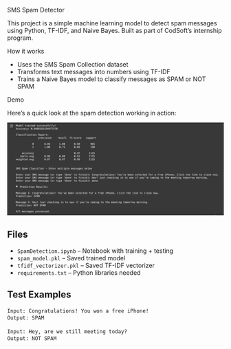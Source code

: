 SMS Spam Detector 

This project is a simple machine learning model to detect spam messages using Python, TF-IDF, and Naive Bayes. Built as part of CodSoft’s internship program.

How it works
- Uses the SMS Spam Collection dataset
- Transforms text messages into numbers using TF-IDF
- Trains a Naive Bayes model to classify messages as SPAM or NOT SPAM

Demo

Here’s a quick look at the spam detection working in action:

![Spam Detector Demo](working.png)


## Files
- `SpamDetection.ipynb` – Notebook with training + testing
- `spam_model.pkl` – Saved trained model
- `tfidf_vectorizer.pkl` – Saved TF-IDF vectorizer
- `requirements.txt` – Python libraries needed

## Test Examples

```text
Input: Congratulations! You won a free iPhone!
Output: SPAM

Input: Hey, are we still meeting today?
Output: NOT SPAM
